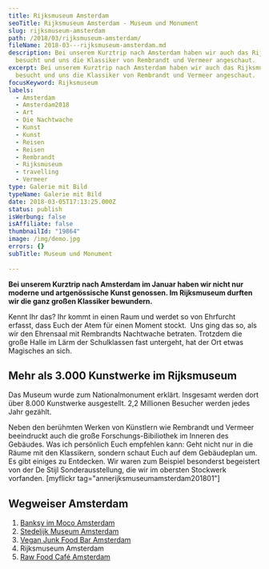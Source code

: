 ```yaml
---
title: Rijksmuseum Amsterdam
seoTitle: Rijksmuseum Amsterdam - Museum und Monument
slug: rijksmuseum-amsterdam
path: /2018/03/rijksmuseum-amsterdam/
fileName: 2018-03---rijksmuseum-amsterdam.md
description: Bei unserem Kurztrip nach Amsterdam haben wir auch das Rijksmuseum
  besucht und uns die Klassiker von Rembrandt und Vermeer angeschaut.
excerpt: Bei unserem Kurztrip nach Amsterdam haben wir auch das Rijksmuseum
  besucht und uns die Klassiker von Rembrandt und Vermeer angeschaut.
focusKeyword: Rijksmuseum
labels:
  - Amsterdam
  - Amsterdam2018
  - Art
  - Die Nachtwache
  - Kunst
  - Kunst
  - Reisen
  - Reisen
  - Rembrandt
  - Rijksmuseum
  - travelling
  - Vermeer
type: Galerie mit Bild
typeName: Galerie mit Bild
date: 2018-03-05T17:13:25.000Z
status: publish
isWerbung: false
isAffiliate: false
thumbnailId: "19864"
image: /img/demo.jpg
errors: {}
subTitle: Museum und Monument
  
---
```


**Bei unserem Kurztrip nach Amsterdam im Januar haben wir nicht nur moderne und
artgenössische Kunst genossen. Im Rijksmuseum durften wir die ganz großen
Klassiker bewundern.**

Kennt Ihr das? Ihr kommt in einen Raum und werdet so von Ehrfurcht erfasst, dass
Euch der Atem für einen Moment stockt.  Uns ging das so, als wir den Ehrensaal
mit Rembrandts Nachtwache betraten. Trotzdem die große Halle im Lärm der
Schulklassen fast untergeht, hat der Ort etwas Magisches an sich.

## Mehr als 3.000 Kunstwerke im Rijksmuseum

Das Museum wurde zum Nationalmonument erklärt. Insgesamt werden dort über 8.000
Kunstwerke ausgestellt. 2,2 Millionen Besucher werden jedes Jahr gezählt.

Neben den berühmten Werken von Künstlern wie Rembrandt und Vermeer beeindruckt
auch die große Forschungs-Bibiliothek im Inneren des Gebäudes. Was ich
persönlich Euch empfehlen kann: Geht nicht nur in die Räume mit den Klassikern,
sondern schaut Euch auf dem Gebäudeplan um. Es gibt einiges zu Entdecken. Wir
waren zum Beispiel besonderst begeistert von der De Stijl Sonderausstellung, die
wir im obersten Stockwerk vorfanden. [myflickr
tag="annerijksmuseumamsterdam201801"]

## Wegweiser Amsterdam

1.  [Banksy im Moco Amsterdam](/2018/01/banksy-im-moco-amsterdam/)
1.  [Stedelijk Museum Amsterdam](/2018/02/stedelijk-museum-amsterdam/)
1.  [Vegan Junk Food Bar Amsterdam](/2018/02/vegan-junk-food-bar-amsterdam/)
1.  Rijksmuseum Amsterdam
1.  [Raw Food Café Amsterdam](/2018/03/raw-food-cafe-amsterdam-zest-for-life/)

  